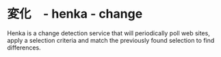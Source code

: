 # 変化　- henka - change
Henka is a change detection service that will periodically poll web sites, apply a selection criteria and match the previously found selection to find differences.

